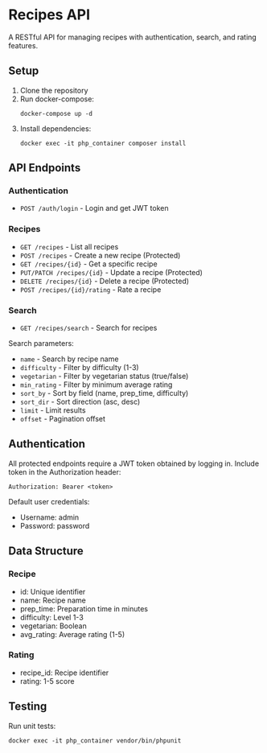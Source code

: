# Recipes API

A RESTful API for managing recipes with authentication, search, and rating features.

## Setup

1. Clone the repository
2. Run docker-compose:
   ```
   docker-compose up -d
   ```
3. Install dependencies:
   ```
   docker exec -it php_container composer install
   ```

## API Endpoints

### Authentication
- `POST /auth/login` - Login and get JWT token

### Recipes
- `GET /recipes` - List all recipes
- `POST /recipes` - Create a new recipe (Protected)
- `GET /recipes/{id}` - Get a specific recipe
- `PUT/PATCH /recipes/{id}` - Update a recipe (Protected)
- `DELETE /recipes/{id}` - Delete a recipe (Protected)
- `POST /recipes/{id}/rating` - Rate a recipe

### Search
- `GET /recipes/search` - Search for recipes

Search parameters:
- `name` - Search by recipe name
- `difficulty` - Filter by difficulty (1-3)
- `vegetarian` - Filter by vegetarian status (true/false)
- `min_rating` - Filter by minimum average rating
- `sort_by` - Sort by field (name, prep_time, difficulty)
- `sort_dir` - Sort direction (asc, desc)
- `limit` - Limit results
- `offset` - Pagination offset

## Authentication

All protected endpoints require a JWT token obtained by logging in.
Include token in the Authorization header:
```
Authorization: Bearer <token>
```

Default user credentials:
- Username: admin
- Password: password

## Data Structure

### Recipe
- id: Unique identifier
- name: Recipe name
- prep_time: Preparation time in minutes
- difficulty: Level 1-3
- vegetarian: Boolean
- avg_rating: Average rating (1-5)

### Rating
- recipe_id: Recipe identifier
- rating: 1-5 score

## Testing

Run unit tests:
```
docker exec -it php_container vendor/bin/phpunit
```